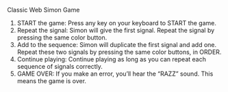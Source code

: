 Classic Web Simon Game 

1. START the game: Press any key on your keyboard to START the game.
2. Repeat the signal: Simon will give the first signal. Repeat the signal by pressing the same color button.
3. Add to the sequence: Simon will duplicate the first signal and add one. Repeat these two signals by pressing the same color buttons, in ORDER.
4. Continue playing: Continue playing as long as you can repeat each sequence of signals correctly.
5. GAME OVER: If you make an error, you’ll hear the “RAZZ” sound. This means the game is over.
